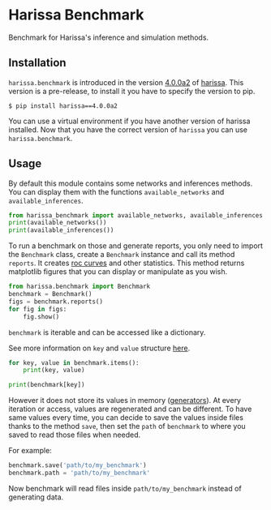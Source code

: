 # Harissa Benchmark

Benchmark for Harissa's inference and simulation methods.

## Installation

`harissa.benchmark` is introduced in the version [4.0.0a2](https://pypi.org/project/harissa/4.0.0a2/) of [harissa](https://github.com/harissa-framework/harissa). 
This version is a pre-release, to install it you have to specify the version to pip.

```console
$ pip install harissa==4.0.0a2
```

You can use a virtual environment if you have another version of harissa installed.
Now that you have the correct version of `harissa` you can use `harissa.benchmark`.

## Usage

By default this module contains some networks and inferences methods.
You can display them with the functions `available_networks` and `available_inferences`.

```python
from harissa_benchmark import available_networks, available_inferences
print(available_networks())
print(available_inferences())
```

To run a benchmark on those and generate reports, you only need to import the
`Benchmark` class, create a `Benchmark` instance and call its method `reports`.
It creates [roc curves](https://scikit-learn.org/stable/auto_examples/model_selection/plot_roc_crossval.html) and other statistics.
This method returns matplotlib figures that you can display or manipulate as you wish.

```python
from harissa.benchmark import Benchmark
benchmark = Benchmark()
figs = benchmark.reports()
for fig in figs:
    fig.show()
```

`benchmark` is iterable and can be accessed like a dictionary. 

See more information on `key` and `value` structure [here](notebooks/benchmark.ipynb).

```python
for key, value in benchmark.items():
    print(key, value)

print(benchmark[key])
```
However it does not store its values in memory ([generators](https://wiki.python.org/moin/Generators)).
At every iteration or access, values are regenerated and can be different.
To have same values every time, you can decide to save the values inside files thanks to the method `save`, then set the `path` of `benchmark` to where you saved to read those files when needed.

For example:

```python
benchmark.save('path/to/my_benchmark')
benchmark.path = 'path/to/my_benchmark'
```

Now benchmark will read files inside `path/to/my_benchmark` instead of generating data.

